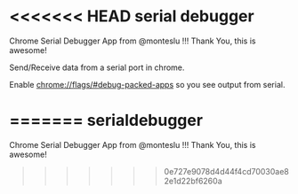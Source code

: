 <<<<<<< HEAD
serial debugger
==============

Chrome Serial Debugger App from @monteslu !!! Thank You, this is awesome!

Send/Receive data from a serial port in chrome.


Enable [chrome://flags/#debug-packed-apps](chrome://flags/#debug-packed-apps) so you see output from serial.

=======
serialdebugger
==============

Chrome Serial Debugger App from @monteslu !!!
Thank You, this is awesome!
>>>>>>> 0e727e9078d4d44f4cd70030ae82e1d22bf6260a

